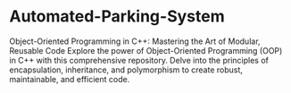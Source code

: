 # Automated-Parking-System
Object-Oriented Programming in C++: Mastering the Art of Modular, Reusable Code  Explore the power of Object-Oriented Programming (OOP) in C++ with this comprehensive repository. Delve into the principles of encapsulation, inheritance, and polymorphism to create robust, maintainable, and efficient code. 

